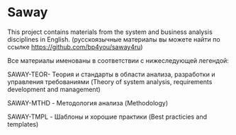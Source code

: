 # Saway

This project contains materials from the system and business analysis disciplines in English.
(русскоязычные материалы вы можете найти по ссылке https://github.com/bp4you/saway4ru)

Все материалы именованы в соответствии с нижеследующей легендой:

SAWAY-TEOR- Теория и стандарты в области анализа, разработки и управления требованиями (Theory of system analysis, requirements development and management)

SAWAY-MTHD - Методология анализа (Methodology)

SAWAY-TMPL - Шаблоны и хорошие практики (Best practicies and templates)

